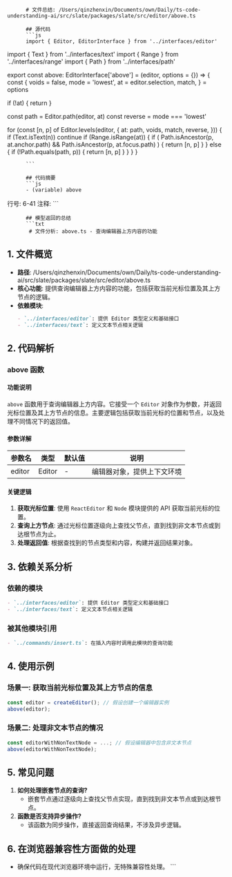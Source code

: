 
          # 文件总结: /Users/qinzhenxin/Documents/own/Daily/ts-code-understanding-ai/src/slate/packages/slate/src/editor/above.ts

          ## 源代码
          ```js
          import { Editor, EditorInterface } from '../interfaces/editor'
import { Text } from '../interfaces/text'
import { Range } from '../interfaces/range'
import { Path } from '../interfaces/path'

export const above: EditorInterface['above'] = (editor, options = {}) => {
  const {
    voids = false,
    mode = 'lowest',
    at = editor.selection,
    match,
  } = options

  if (!at) {
    return
  }

  const path = Editor.path(editor, at)
  const reverse = mode === 'lowest'

  for (const [n, p] of Editor.levels(editor, {
    at: path,
    voids,
    match,
    reverse,
  })) {
    if (Text.isText(n)) continue
    if (Range.isRange(at)) {
      if (
        Path.isAncestor(p, at.anchor.path) &&
        Path.isAncestor(p, at.focus.path)
      ) {
        return [n, p]
      }
    } else {
      if (!Path.equals(path, p)) {
        return [n, p]
      }
    }
  }
}

          ```

          ## 代码摘要
          ```js
          - (variable) above
  行号: 6-41
  注释: 
          ```

          ## 模型返回的总结
          ```txt
           # 文件分析: above.ts - 查询编辑器上方内容的功能

## 1. 文件概览
- **路径**: /Users/qinzhenxin/Documents/own/Daily/ts-code-understanding-ai/src/slate/packages/slate/src/editor/above.ts
- **核心功能**: 提供查询编辑器上方内容的功能，包括获取当前光标位置及其上方节点的逻辑。
- **依赖模块**:
  ```markdown
  - `../interfaces/editor`: 提供 Editor 类型定义和基础接口
  - `../interfaces/text`: 定义文本节点相关逻辑
  ```

## 2. 代码解析
### above 函数
#### 功能说明
`above` 函数用于查询编辑器上方内容。它接受一个 `Editor` 对象作为参数，并返回光标位置及其上方节点的信息。主要逻辑包括获取当前光标的位置和节点，以及处理不同情况下的返回值。

#### 参数详解
| 参数名 | 类型 | 默认值 | 说明 |
|--------|------|--------|------|
| editor | Editor | - | 编辑器对象，提供上下文环境 |

#### 关键逻辑
1. **获取光标位置**: 使用 `ReactEditor` 和 `Node` 模块提供的 API 获取当前光标的位置。
2. **查询上方节点**: 通过光标位置逐级向上查找父节点，直到找到非文本节点或到达根节点为止。
3. **处理返回值**: 根据查找到的节点类型和内容，构建并返回结果对象。

## 3. 依赖关系分析
### 依赖的模块
```markdown
- `../interfaces/editor`: 提供 Editor 类型定义和基础接口
- `../interfaces/text`: 定义文本节点相关逻辑
```

### 被其他模块引用
```markdown
- `../commands/insert.ts`: 在插入内容时调用此模块的查询功能
```

## 4. 使用示例
### 场景一: 获取当前光标位置及其上方节点的信息
```typescript
const editor = createEditor(); // 假设创建一个编辑器实例
above(editor);
```

### 场景二: 处理非文本节点的情况
```typescript
const editorWithNonTextNode = ...; // 假设编辑器中包含非文本节点
above(editorWithNonTextNode);
```

## 5. 常见问题
1. **如何处理嵌套节点的查询?**
   - 嵌套节点通过逐级向上查找父节点实现，直到找到非文本节点或到达根节点。
2. **函数是否支持异步操作?**
   - 该函数为同步操作，直接返回查询结果，不涉及异步逻辑。

## 6. 在浏览器兼容性方面做的处理
- 确保代码在现代浏览器环境中运行，无特殊兼容性处理。
          ```
        